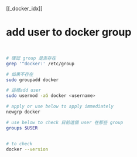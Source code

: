 [[_docker_idx]]

# add user to docker group 
```sh


# 確認 group 是否存在
grep '^docker:' /etc/group

# 如果不存在
sudo groupadd docker

# 這樣add user
sudo usermod -aG docker <username>

# apply or use below to apply immediately
newgrp docker

# use below to check 目前這個 user 在那些 group
groups $USER


# to check
docker --version

```